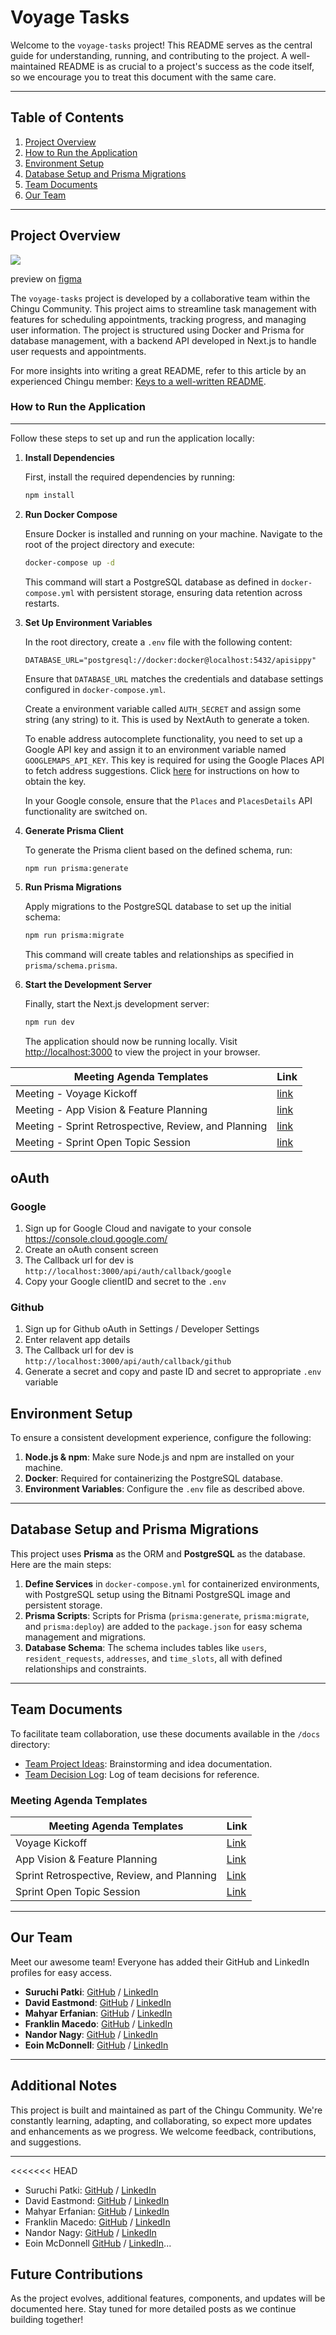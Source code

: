 # Voyage Tasks

Welcome to the `voyage-tasks` project! This README serves as the central guide for understanding, running, and contributing to the project. A well-maintained README is as crucial to a project's success as the code itself, so we encourage you to treat this document with the same care.

---

## Table of Contents

1. [Project Overview](#project-overview)
2. [How to Run the Application](#how-to-run-the-application)
3. [Environment Setup](#environment-setup)
4. [Database Setup and Prisma Migrations](#database-setup-and-prisma-migrations)
5. [Team Documents](#team-documents)
6. [Our Team](#our-team)

---

## Project Overview

<img src='public/assets/images/coverSippy.png' with='auto' />

preview on [figma](https://www.figma.com/proto/WXv61LBeFxIKHLu8qH2EVp/Sippy?node-id=229-2860&node-type=frame&t=g7scVLUxAPK4Gljo-1&scaling=min-zoom&content-scaling=fixed&page-id=1%3A37893&starting-point-node-id=223%3A1089)

The `voyage-tasks` project is developed by a collaborative team within the Chingu Community. This project aims to streamline task management with features for scheduling appointments, tracking progress, and managing user information. The project is structured using Docker and Prisma for database management, with a backend API developed in Next.js to handle user requests and appointments.

For more insights into writing a great README, refer to this article by an experienced Chingu member: [Keys to a well-written README](https://tinyurl.com/yk3wubft).

### How to Run the Application

---

Follow these steps to set up and run the application locally:

1. **Install Dependencies**

   First, install the required dependencies by running:

   ```bash
   npm install
   ```

2. **Run Docker Compose**

   Ensure Docker is installed and running on your machine. Navigate to the root of the project directory and execute:

   ```bash
   docker-compose up -d
   ```

   This command will start a PostgreSQL database as defined in `docker-compose.yml` with persistent storage, ensuring data retention across restarts.

3. **Set Up Environment Variables**

   In the root directory, create a `.env` file with the following content:

   ```env
   DATABASE_URL="postgresql://docker:docker@localhost:5432/apisippy"
   ```

   Ensure that `DATABASE_URL` matches the credentials and database settings configured in `docker-compose.yml`.

   Create a environment variable called `AUTH_SECRET` and assign some string (any string) to it.
   This is used by NextAuth to generate a token.

   To enable address autocomplete functionality, you need to set up a Google API key and assign it to an environment variable named `GOOGLEMAPS_API_KEY`. This key is required for using the Google Places API to fetch address suggestions. Click [here](https://developers.google.com/maps/documentation/places/web-service/get-api-key) for instructions on how to obtain the key.

   In your Google console, ensure that the `Places` and `PlacesDetails` API functionality are switched on.

4. **Generate Prisma Client**

   To generate the Prisma client based on the defined schema, run:

   ```bash
   npm run prisma:generate
   ```

5. **Run Prisma Migrations**

   Apply migrations to the PostgreSQL database to set up the initial schema:

   ```bash
   npm run prisma:migrate
   ```

   This command will create tables and relationships as specified in `prisma/schema.prisma`.

6. **Start the Development Server**

   Finally, start the Next.js development server:

   ```bash
   npm run dev
   ```

   The application should now be running locally. Visit [http://localhost:3000](http://localhost:3000) to view the project in your browser.

| Meeting Agenda Templates                             | Link                                                                 |
| ---------------------------------------------------- | -------------------------------------------------------------------- |
| Meeting - Voyage Kickoff                             | [link](./docs/meeting-voyage_kickoff.docx)                           |
| Meeting - App Vision & Feature Planning              | [link](./docs/meeting-vision_and_feature_planning.docx)              |
| Meeting - Sprint Retrospective, Review, and Planning | [link](./docs/meeting-sprint_retrospective_review_and_planning.docx) |
| Meeting - Sprint Open Topic Session                  | [link](./docs/meeting-sprint_open_topic_session.docx)                |

## oAuth

### Google

1. Sign up for Google Cloud and navigate to your console https://console.cloud.google.com/
2. Create an oAuth consent screen
3. The Callback url for dev is `http://localhost:3000/api/auth/callback/google`
4. Copy your Google clientID and secret to the `.env`

### Github

1. Sign up for Github oAuth in Settings / Developer Settings
2. Enter relavent app details
3. The Callback url for dev is `http://localhost:3000/api/auth/callback/github`
4. Generate a secret and copy and paste ID and secret to appropriate `.env` variable

## Environment Setup

To ensure a consistent development experience, configure the following:

1. **Node.js & npm**: Make sure Node.js and npm are installed on your machine.
2. **Docker**: Required for containerizing the PostgreSQL database.
3. **Environment Variables**: Configure the `.env` file as described above.

---

## Database Setup and Prisma Migrations

This project uses **Prisma** as the ORM and **PostgreSQL** as the database. Here are the main steps:

1. **Define Services** in `docker-compose.yml` for containerized environments, with PostgreSQL setup using the Bitnami PostgreSQL image and persistent storage.
2. **Prisma Scripts**: Scripts for Prisma (`prisma:generate`, `prisma:migrate`, and `prisma:deploy`) are added to the `package.json` for easy schema management and migrations.
3. **Database Schema**: The schema includes tables like `users`, `resident_requests`, `addresses`, and `time_slots`, all with defined relationships and constraints.

---

## Team Documents

To facilitate team collaboration, use these documents available in the `/docs` directory:

- [Team Project Ideas](./docs/team_project_ideas.md): Brainstorming and idea documentation.
- [Team Decision Log](./docs/team_decision_log.md): Log of team decisions for reference.

### Meeting Agenda Templates

| Meeting Agenda Templates                   | Link                                                                 |
| ------------------------------------------ | -------------------------------------------------------------------- |
| Voyage Kickoff                             | [Link](./docs/meeting-voyage_kickoff.docx)                           |
| App Vision & Feature Planning              | [Link](./docs/meeting-vision_and_feature_planning.docx)              |
| Sprint Retrospective, Review, and Planning | [Link](./docs/meeting-sprint_retrospective_review_and_planning.docx) |
| Sprint Open Topic Session                  | [Link](./docs/meeting-sprint_open_topic_session.docx)                |

---

## Our Team

Meet our awesome team! Everyone has added their GitHub and LinkedIn profiles for easy access.

- **Suruchi Patki**: [GitHub](https://github.com/Supatki) / [LinkedIn](https://www.linkedin.com/in/suruchi-patki-b0710b195/)
- **David Eastmond**: [GitHub](https://github.com/davideastmond) / [LinkedIn](https://www.linkedin.com/in/david-eastmond-2783ab18a/)
- **Mahyar Erfanian**: [GitHub](https://github.com/Mahyar-98) / [LinkedIn](https://www.linkedin.com/in/mahyar-erfanian-67968279/)
- **Franklin Macedo**: [GitHub](https://github.com/frankdias92) / [LinkedIn](https://linkedin.com/in/franklin-md)
- **Nandor Nagy**: [GitHub](https://github.com/n3ndor) / [LinkedIn](https://www.linkedin.com/in/nandornagylinked/)
- **Eoin McDonnell**: [GitHub](https://github.com/oldmcdonnell) / [LinkedIn](https://www.linkedin.com/in/mcdonnell-eoin/)

---

## Additional Notes

This project is built and maintained as part of the Chingu Community. We're constantly learning, adapting, and collaborating, so expect more updates and enhancements as we progress. We welcome feedback, contributions, and suggestions.

---

<<<<<<< HEAD

- Suruchi Patki: [GitHub](https://github.com/Supatki) / [LinkedIn](https://www.linkedin.com/in/suruchi-patki-b0710b195/)
- David Eastmond: [GitHub](https://github.com/davideastmond) / [LinkedIn](https://www.linkedin.com/in/david-eastmond-2783ab18a/)
- Mahyar Erfanian: [GitHub](https://github.com/Mahyar-98) / [LinkedIn](https://www.linkedin.com/in/mahyar-erfanian-67968279/)
- Franklin Macedo: [GitHub](https://github.com/frankdias92) / [LinkedIn](https://linkedin.com/in/franklin-md)
- Nandor Nagy: [GitHub](https://github.com/n3ndor) / [LinkedIn](https://www.linkedin.com/in/nandornagylinked/)
- Eoin McDonnell [GitHub](https://github.com/oldmcdonnell) / [LinkedIn](https://www.linkedin.com/in/mcdonnell-eoin/)...

## Future Contributions

As the project evolves, additional features, components, and updates will be documented here. Stay tuned for more detailed posts as we continue building together!
